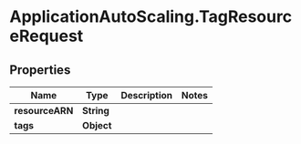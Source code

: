 # ApplicationAutoScaling.TagResourceRequest

## Properties

Name | Type | Description | Notes
------------ | ------------- | ------------- | -------------
**resourceARN** | **String** |  | 
**tags** | **Object** |  | 


